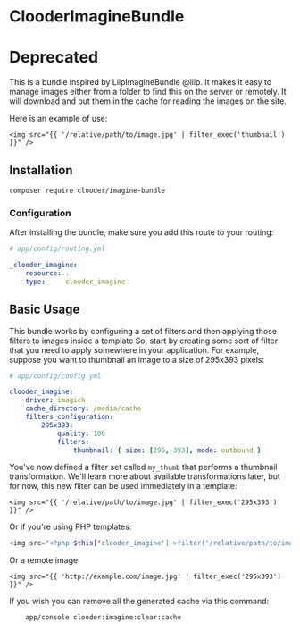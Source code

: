 ClooderImagineBundle
=================

# Deprecated

This is a bundle inspired by LiipImagineBundle @liip. It makes it easy to manage images either from a folder to find this on the server or remotely. It will download and put them in the cache for reading the images on the site.

Here is an example of use:

	<img src="{{ '/relative/path/to/image.jpg' | filter_exec('thumbnail') }}" />


## Installation

	composer require clooder/imagine-bundle


### Configuration

After installing the bundle, make sure you add this route to your routing:

``` yaml
# app/config/routing.yml

_clooder_imagine:
    resource: .
    type:     clooder_imagine
```


## Basic Usage

This bundle works by configuring a set of filters and then applying those
filters to images inside a template So, start by creating some sort of filter
that you need to apply somewhere in your application. For example, suppose
you want to thumbnail an image to a size of 295x393 pixels:

``` yaml
# app/config/config.yml

clooder_imagine:
    driver: imagick
    cache_directory: /media/cache
    filters_configuration:
        295x393:
            quality: 100
            filters:
                thumbnail: { size: [295, 393], mode: outbound }
```

You've now defined a filter set called `my_thumb` that performs a thumbnail transformation.
We'll learn more about available transformations later, but for now, this
new filter can be used immediately in a template:

``` jinja 
<img src="{{ '/relative/path/to/image.jpg' | filter_exec('295x393') }}" />
```

Or if you're using PHP templates:

``` php
<img src="<?php $this['clooder_imagine']->filter('/relative/path/to/image.jpg', '295x393') ?>" />
```
Or a remote image

``` jinja 
<img src="{{ 'http://example.com/image.jpg' | filter_exec('295x393') }}" />
```

If you wish you can remove all the generated cache via this command:

		app/console clooder:imagine:clear:cache
